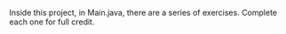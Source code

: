 Inside this project, in Main.java, there are a series of exercises. Complete each one for full credit.
